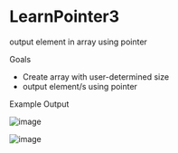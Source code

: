 # LearnPointer3
output element in array using pointer


Goals
- Create array with user-determined size
- output element/s using pointer


Example Output

![image](https://user-images.githubusercontent.com/97081479/167283871-cb495c92-5000-4824-b00c-791c94d5d9f5.png)


![image](https://user-images.githubusercontent.com/97081479/167283893-02c767ef-557e-4ac1-b2be-4a9771728519.png)

